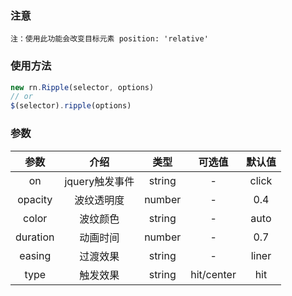 ### 注意

``注：使用此功能会改变目标元素 position: 'relative'``

### 使用方法

````javascript
new rn.Ripple(selector, options)
// or
$(selector).ripple(options)
````

### 参数

| 参数      |    介绍 | 类型  | 可选值 | 默认值 |
| :--: | :--:| :--:|:--:   | :--: |
| on  | jquery触发事件 |  string   | - | click |
| opacity  | 波纹透明度 |  number   | - | 0.4 |
| color  | 波纹颜色 |  string   | - | auto |
| duration  | 动画时间 |  number   | - | 0.7 |
| easing  | 过渡效果 |  string   | - | liner |
| type  | 触发效果 |  string   | hit/center | hit |

